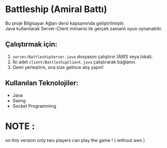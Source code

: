 # Battleship (Amiral Battı)

Bu proje Bilgisayar Ağları dersi kapsamında geliştirilmiştir.  
Java kullanılarak Server-Client mimarisi ile gerçek zamanlı oyun oynanabilir.

## Çalıştırmak için:

1. `server/BattleshipServer.java` dosyasını çalıştırın (AWS veya lokal). 
2. İki adet `client/BattleshipClient.java` çalıştırarak bağlanın.
3. Gemi yerleştirin, sıra size gelince atış yapın!

## Kullanılan Teknolojiler:
- Java
- Swing
- Socket Programming

# NOTE :
on this version only two players can play the game ! ( without aws )
